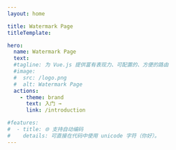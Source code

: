 ```yaml
---
layout: home

title: Watermark Page
titleTemplate: 

hero: 
  name: Watermark Page
  text: 
  #tagline: 为 Vue.js 提供富有表现力、可配置的、方便的路由
  #image:
  #  src: /logo.png
  #  alt: Watermark Page
  actions:
    - theme: brand
      text: 入门 →
      link: /introduction

#features:
#  - title: 🌐 支持自动编码
#    details: 可直接在代码中使用 unicode 字符（你好）。
---
```

